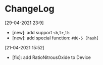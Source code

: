 # ChangeLog 
[29-04-2021 23:9]
  - [new]: add support `sb`,`lr`,`lb`
  - [new]: add special function: `#d0-5 [hash]` 

[21-04-2021 15:52]
 - [fix]: add RatioNitrousOxide to Device
